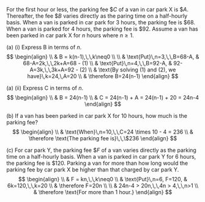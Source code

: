 For the first hour or less, the parking fee $\$C$ of a van in car park X is $\$A$. Thereafter, the fee $\$B$ varies directly as the paring time on a half-hourly basis. When a van is parked in car park for 3 hours, the parking fee is $\$68$. When a van is parked for 4 hours, the parking fee is $\$92$. Assume a van has been parked in car park X for $n$ hours where $n \geq 1$.

(a) (i) Express B in terms of $n$.
$$
\begin{align} \\
 & B = k(n-1),\,\,k\neq0 \\ \\
 & \text{Put}\,n=3,\,\,B=68-A,
 & 68-A=2k,\,\,2k+A=68 - (1) \\
 & \text{Put}\,n=4,\,\,B=92-A,
 & 92-A=3k,\,\,3k+A=92 - (2) \\
 & \text{By solving (1) and (2), we have}\,k=24,\,A=20 \\
 & \therefore B=24(n-1)
\end{align}
$$

(a) (ii) Express C in terms of $n$.
$$
\begin{align} \\
 & B = 24(n-1) \\
 & C = 24(n-1) + A = 24(n-1) + 20 = 24n-4
\end{align}
$$

(b) If a van has been parked in car park X for 10 hours, how much is the parking fee?
$$
\begin{align} \\
 & \text{When}\,n=10,\,\,C=24 \times 10 - 4 = 236 \\
 & \therefore \text{The parking fee is}\,\,\$236
\end{align}
$$

(c) For car park Y, the parking fee $\$F$ of a van varies directly as the parking time on a half-hourly basis. When a van is parked in car park Y for 6 hours, the parking fee is $120. Parking a van for more than how long would the parking fee by car park X be higher than that charged by car park Y.
$$
\begin{align} \\
 & F = kn,\,\,k\neq0 \\
 & \text{Put}\,n=6, F=120,
 & 6k=120,\,\,k=20 \\
 & \therefore F=20n \\ \\
 & 24n-4 > 20n,\,\,4n > 4,\,\,n>1 \\
 & \therefore \text{For more than 1 hour.}
\end{align}
$$
